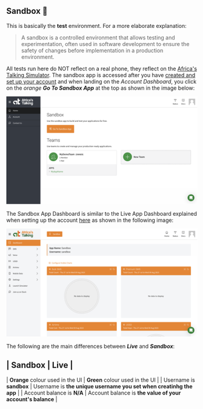 ## Sandbox :muscle:

This is basically the **test** environment.  For a more elaborate explanation:

> A sandbox is a controlled environment that allows testing and experimentation, often used in software development to ensure the safety of changes before implementation in a production environment.

 All tests run here do NOT reflect on a real phone, they reflect on the [Africa's Talking Simulator](https://developers.africastalking.com/simulator). The sandbox app is accessed after you have [created and set up your account](/AT-AccountSetup/) and when landing on the *Account Dashboard*, you click on the *orange* __*Go To Sandbox App*__ at the top as shown in the image below:

 ![Africa's Talking Go To Sandbox App](/AT-DeveloperDocs/AT-DevDocsImages/AT-GoToSbx.png)

The Sandbox App Dashboard is similar to the Live App Dashboard explained when setting up the account [here](/AT-AccountSetup/) as shown in the following image:

![Africa's Talking Sandbox](/AT-DeveloperDocs/AT-DevDocsImages/AT-SbxDashboard.png)

The following are the main differences between __*Live*__ and __*Sandbox*__:

| **Sandbox** | **Live** |
---
| **Orange** colour used in the UI | **Green** colour used in the UI |
| Username is **sandbox** | Username is **the unique username you set when creatinhg the app** |
| Account balance is **N/A** | Account balance is **the value of your account's balance** |